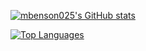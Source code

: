<a href="http://www.github.com/mbenson025"><img src="https://github-readme-stats.vercel.app/api?username=mbenson025&show_icons=true&hide=stars,&count_private=true&title_color=0891b2&text_color=ffffff&icon_color=14b8a6&bg_color=171717&hide_border=true&show_icons=true" alt="mbenson025's GitHub stats" /></a>

<a href="https://github.com/mbenson025" align="left"><img src="https://github-readme-stats.vercel.app/api/top-langs/?username=mbenson025&langs_count=10&title_color=0891b2&text_color=ffffff&icon_color=14b8a6&bg_color=171717&hide_border=true&locale=en&custom_title=Top%20%Languages" alt="Top Languages" /></a>
